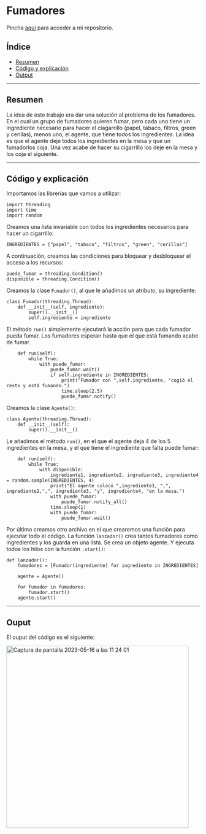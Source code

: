 # Fumadores
Pincha [aquí](https://github.com/pelahumi/Fumadores) para acceder a mi repositorio.

## Índice
  - [Resumen](#1)
  - [Código y explicación](#2)
  - [Output](#3)
  
---

## Resumen<a name="1"></a>

La idea de este trabajo era dar una solución al problema de los fumadores. En el cual un grupo de fumadores quieren fumar, pero cada uno tiene un ingrediente necesario para hacer el ciagarrillo (papel, tabaco, filtros, green y cerillas), menos uno, el agente, que tiene todos los ingredientes. La idea es que el agente deje todos los ingredientes en la mesa y que un fumadorlos coja. Una vez acabe de hacer su cigarrillo los deje en la mesa y los coja el siguiente.

---

## Código y explicación<a name="2"></a>

Importamos las librerías que vamos a utilizar:

```
import threading
import time
import random
```

Creamos una lista invariable con todos los ingredientes necesarios para hacer un cigarrillo:

```
INGREDIENTES = ["papel", "tabaco", "filtros", "green", "cerillas"]
```

A continuación, creamos las condiciones para bloquear y desbloquear el acceso a los recursos:

```
puede_fumar = threading.Condition()
disponible = threading.Condition()
```

Creamos la clase ```Fumador()```, al que le añadimos un atributo, su ingrediente:

```
class Fumador(threading.Thread):
    def __init__(self, ingrediente):
        super().__init__()
        self.ingrediente = ingrediente
```

El método ```run()``` simplemente ejecutará la acción para que cada fumador pueda fumar. Los fumadores esperan hasta que el que está fumando acabe de fumar.

```
    def run(self):
        while True:
            with puede_fumar:
                puede_fumar.wait()
                if self.ingrediente in INGREDIENTES:
                    print("Fumador con ",self.ingrediente, "cogió el resto y está fumando.")
                    time.sleep(2.5)
                    puede_fumar.notify()
```

Creamos la clase ```Agente()```:

```
class Agente(threading.Thread):
    def __init__(self):
        super().__init__()
```

Le añadimos el método ```run()```, en el que el agente deja 4 de los 5 ingredientes en la mesa, y el que tiene el ingrediente que falta puede fumar:

```
    def run(self):
        while True:
            with disponible:
                ingrediente1, ingrediente2, ingrediente3, ingrediente4 = random.sample(INGREDIENTES, 4)
                print("El agente colocó ",ingrediente1, ",", ingrediente2,",", ingrediente3, "y", ingrediente4, "en la mesa.")
                with puede_fumar:
                    puede_fumar.notify_all()
                time.sleep(1)
                with puede_fumar:
                    puede_fumar.wait()
```

Por último creamos otro archivo en el que crearemos una función para ejecutar todo el código. La función ```lanzador()``` crea tantos fumadores como ingredientes y los guarda en una lista. Se crea un objeto agente. Y ejecuta todos los hilos con la función ```.start()```:

```
def lanzador():
    fumadores = [Fumador(ingrediente) for ingrediente in INGREDIENTES]

    agente = Agente()

    for fumador in fumadores:
        fumador.start()
    agente.start()
``` 

---

## Ouput<a name="3"></a>
El ouput del código es el siguiente:

<img width="475" alt="Captura de pantalla 2023-05-16 a las 11 24 01" src="https://github.com/pelahumi/Fumadores/assets/91721764/f6e7490d-863c-42f6-ac01-e4ea3bb37575">



